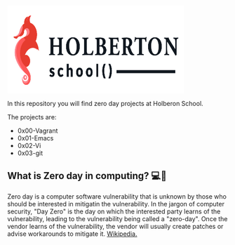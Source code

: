 <img align="center" width="80%" height="200" src="/holberton-logo-horizontal.jpg">

In this repository you will find zero day projects at Holberon School.

The projects are:
- 0x00-Vagrant
- 0x01-Emacs
- 0x02-Vi
- 0x03-git

## What is Zero day in computing? :computer::closed_lock_with_key:

Zero day is a computer software vulnerability that is unknown by those who should be interested in mitigatin the vulnerability.
In the jargon of computer security, "Day Zero" is the day on which the interested party learns of the vulnerability, leading to the vulnerability being called a "zero-day". Once the vendor learns of the vulnerability, the vendor will usually create patches or advise workarounds to mitigate it. <a href="https://en.wikipedia.org/wiki/Zero-day_(computing)">Wikipedia.</a>
